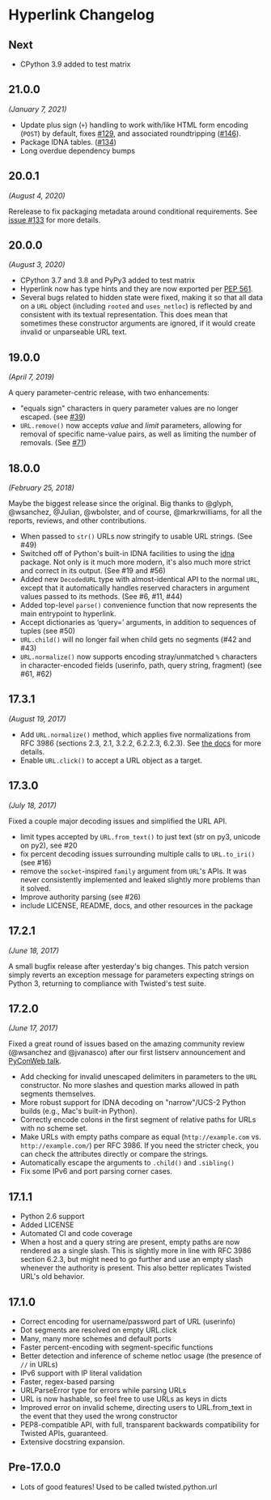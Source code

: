 # Hyperlink Changelog

## Next

* CPython 3.9 added to test matrix

## 21.0.0

*(January 7, 2021)*

* Update plus sign (`+`) handling to work with/like HTML form encoding
  (`POST`) by default, fixes [#129][i129], and associated roundtripping ([#146][i146]).
* Package IDNA tables. ([#134][i134])
* Long overdue dependency bumps

[i129]: https://github.com/python-hyper/hyperlink/issues/129
[i134]: https://github.com/python-hyper/hyperlink/issues/134
[i146]: https://github.com/python-hyper/hyperlink/issues/146

## 20.0.1

*(August 4, 2020)*

Rerelease to fix packaging metadata around conditional requirements.
See [issue #133](https://github.com/python-hyper/hyperlink/issues/133)
for more details.

## 20.0.0

*(August 3, 2020)*

* CPython 3.7 and 3.8 and PyPy3 added to test matrix
* Hyperlink now has type hints and they are now exported per
  [PEP 561](https://www.python.org/dev/peps/pep-0561/).
* Several bugs related to hidden state were fixed, making it so that all data
  on a `URL` object (including `rooted` and `uses_netloc`) is reflected by and
  consistent with its textual representation.
  This does mean that sometimes these constructor arguments are ignored, if it
  would create invalid or unparseable URL text.

## 19.0.0

*(April 7, 2019)*

A query parameter-centric release, with two enhancements:

* "equals sign" characters in query parameter values are no longer
  escaped. (see
  [#39](https://github.com/python-hyper/hyperlink/pull/39))
* `URL.remove()` now accepts *value* and *limit* parameters, allowing
  for removal of specific name-value pairs, as well as limiting the
  number of removals.
  (See [#71](https://github.com/python-hyper/hyperlink/pull/71))

## 18.0.0

*(February 25, 2018)*

Maybe the biggest release since the original. Big thanks to @glyph,
@wsanchez, @Julian, @wbolster, and of course, @markrwilliams, for all
the reports, reviews, and other contributions.

* When passed to `str()` URLs now stringify to usable URL
  strings. (See #49)
* Switched off of Python's built-in IDNA facilities to using the
  [idna](https://pypi.python.org/pypi/idna) package. Not only is it
  much more modern, it's also much more strict and correct in its
  output. (See #19 and #56)
* Added new `DecodedURL` type with almost-identical API to the normal
  `URL`, except that it automatically handles reserved characters in
  argument values passed to its methods. (See #6, #11, #44)
* Added top-level `parse()` convenience function that now represents
  the main entrypoint to hyperlink.
* Accept dictionaries as ‘query=’ arguments, in addition to
  sequences of tuples (see #50)
* `URL.child()` will no longer fail when child gets no segments (#42 and #43)
* `URL.normalize()` now supports encoding stray/unmatched `%` characters
  in character-encoded fields (userinfo, path, query string, fragment)
  (see #61, #62)

## 17.3.1

*(August 19, 2017)*

* Add `URL.normalize()` method, which applies five normalizations from
  RFC 3986 (sections 2.3, 2.1, 3.2.2, 6.2.2.3, 6.2.3). See [the docs](http://hyperlink.readthedocs.io/en/latest/api.html#hyperlink.URL.normalize)
  for more details.
* Enable `URL.click()` to accept a URL object as a target.

## 17.3.0

*(July 18, 2017)*

Fixed a couple major decoding issues and simplified the URL API.

* limit types accepted by `URL.from_text()` to just text (str on py3,
  unicode on py2), see #20
* fix percent decoding issues surrounding multiple calls to
  `URL.to_iri()` (see #16)
* remove the `socket`-inspired `family` argument from `URL`'s APIs. It
  was never consistently implemented and leaked slightly more problems
  than it solved.
* Improve authority parsing (see #26)
* include LICENSE, README, docs, and other resources in the package

## 17.2.1

*(June 18, 2017)*

A small bugfix release after yesterday's big changes. This patch
version simply reverts an exception message for parameters expecting
strings on Python 3, returning to compliance with Twisted's test
suite.

## 17.2.0

*(June 17, 2017)*

Fixed a great round of issues based on the amazing community review
(@wsanchez and @jvanasco) after our first listserv announcement and
[PyConWeb talk](https://www.youtube.com/watch?v=EIkmADO-r10).

* Add checking for invalid unescaped delimiters in parameters to the
  `URL` constructor. No more slashes and question marks allowed in
  path segments themselves.
* More robust support for IDNA decoding on "narrow"/UCS-2 Python
  builds (e.g., Mac's built-in Python).
* Correctly encode colons in the first segment of relative paths for
  URLs with no scheme set.
* Make URLs with empty paths compare as equal (`http://example.com`
  vs. `http://example.com/`) per RFC 3986. If you need the stricter
  check, you can check the attributes directly or compare the strings.
* Automatically escape the arguments to `.child()` and `.sibling()`
* Fix some IPv6 and port parsing corner cases.

## 17.1.1

* Python 2.6 support
* Added LICENSE
* Automated CI and code coverage
* When a host and a query string are present, empty paths are now
  rendered as a single slash. This is slightly more in line with RFC
  3986 section 6.2.3, but might need to go further and use an empty
  slash whenever the authority is present. This also better replicates
  Twisted URL's old behavior.

## 17.1.0

* Correct encoding for username/password part of URL (userinfo)
* Dot segments are resolved on empty URL.click
* Many, many more schemes and default ports
* Faster percent-encoding with segment-specific functions
* Better detection and inference of scheme netloc usage (the presence
  of `//` in URLs)
* IPv6 support with IP literal validation
* Faster, regex-based parsing
* URLParseError type for errors while parsing URLs
* URL is now hashable, so feel free to use URLs as keys in dicts
* Improved error on invalid scheme, directing users to URL.from_text
  in the event that they used the wrong constructor
* PEP8-compatible API, with full, transparent backwards compatibility
  for Twisted APIs, guaranteed.
* Extensive docstring expansion.

## Pre-17.0.0

* Lots of good features! Used to be called twisted.python.url
